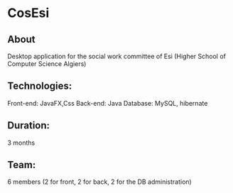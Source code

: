 # CosEsi

## About
Desktop application for the  social work committee of Esi (Higher School of Computer Science Algiers)

## Technologies:
   Front-end: JavaFX,Css
   Back-end: Java
   Database: MySQL, hibernate

## Duration: 
3 months

## Team: 
6 members (2 for front, 2 for back, 2 for the DB administration)
